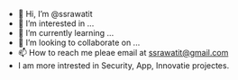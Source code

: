 - 👋 Hi, I’m @ssrawatit
- 👀 I’m interested in ...
- 🌱 I’m currently learning ...
- 💞️ I’m looking to collaborate on ...
- 📫 How to reach me  pleae email at ssrawatit@gmail.com
- I am more intrested in Security, App, Innovatie projectes.
<!---
ssrawatit/ssrawatit is a ✨ special ✨ repository because its `README.md` (this file) appears on your GitHub profile.
You can click the Preview link to take a look at your changes.
--->
